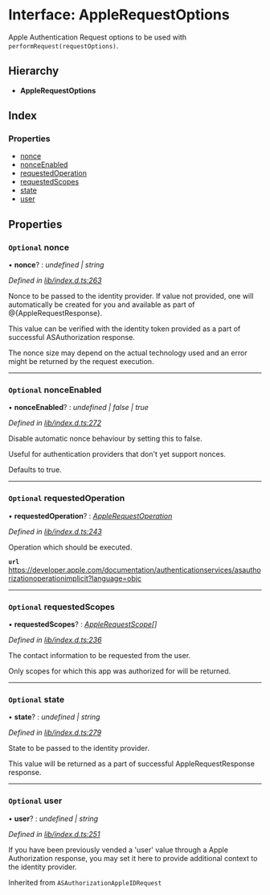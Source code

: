 
# Interface: AppleRequestOptions

Apple Authentication Request options to be used with `performRequest(requestOptions)`.

## Hierarchy

* **AppleRequestOptions**

## Index

### Properties

* [nonce](_lib_index_d_.applerequestoptions.md#optional-nonce)
* [nonceEnabled](_lib_index_d_.applerequestoptions.md#optional-nonceenabled)
* [requestedOperation](_lib_index_d_.applerequestoptions.md#optional-requestedoperation)
* [requestedScopes](_lib_index_d_.applerequestoptions.md#optional-requestedscopes)
* [state](_lib_index_d_.applerequestoptions.md#optional-state)
* [user](_lib_index_d_.applerequestoptions.md#optional-user)

## Properties

### `Optional` nonce

• **nonce**? : *undefined | string*

*Defined in [lib/index.d.ts:263](../../index.d.ts#L263)*

Nonce to be passed to the identity provider. If value not provided, one will automatically
be created for you and available as part of @{AppleRequestResponse}.

This value can be verified with the identity token provided as a part of successful
ASAuthorization response.

The nonce size may depend on the actual technology used and an error might be returned by
the request execution.

___

### `Optional` nonceEnabled

• **nonceEnabled**? : *undefined | false | true*

*Defined in [lib/index.d.ts:272](../../index.d.ts#L272)*

Disable automatic nonce behaviour by setting this to false.

Useful for authentication providers that don't yet support nonces.

Defaults to true.

___

### `Optional` requestedOperation

• **requestedOperation**? : *[AppleRequestOperation](../enums/_lib_index_d_.applerequestoperation.md)*

*Defined in [lib/index.d.ts:243](../../index.d.ts#L243)*

Operation which should be executed.

**`url`** https://developer.apple.com/documentation/authenticationservices/asauthorizationoperationimplicit?language=objc

___

### `Optional` requestedScopes

• **requestedScopes**? : *[AppleRequestScope](../enums/_lib_index_d_.applerequestscope.md)[]*

*Defined in [lib/index.d.ts:236](../../index.d.ts#L236)*

The contact information to be requested from the user.

Only scopes for which this app was authorized for will be returned.

___

### `Optional` state

• **state**? : *undefined | string*

*Defined in [lib/index.d.ts:279](../../index.d.ts#L279)*

State to be passed to the identity provider.

This value will be returned as a part of successful AppleRequestResponse response.

___

### `Optional` user

• **user**? : *undefined | string*

*Defined in [lib/index.d.ts:251](../../index.d.ts#L251)*

If you have been previously vended a 'user' value through a Apple Authorization response,
you may set it here to provide additional context to the identity provider.

Inherited from `ASAuthorizationAppleIDRequest`
